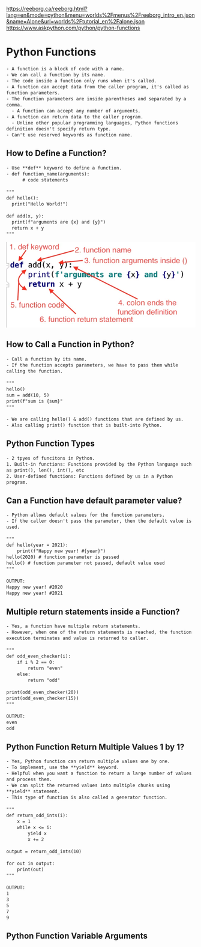 https://reeborg.ca/reeborg.html?lang=en&mode=python&menu=worlds%2Fmenus%2Freeborg_intro_en.json&name=Alone&url=worlds%2Ftutorial_en%2Falone.json
https://www.askpython.com/python/python-functions

# Python Functions
    - A function is a block of code with a name.
    - We can call a function by its name. 
    - The code inside a function only runs when it's called.
    - A function can accept data from the caller program, it's called as function parameters.
    - The function parameters are inside parentheses and separated by a comma.
      - A function can accept any number of arguments.
    - A function can return data to the caller program.
      - Unline other popular programming languages, Python functions definition doesn't specify return type.
    - Can't use reserved keywords as function name.



## How to Define a Function?
    - Use **def** keyword to define a function.
    - def function_name(arguments):
          # code statements

    """
    def hello():
      print("Hello World!")

    def add(x, y):
      print(f"arguments are {x} and {y}")
      return x + y
    """

![](https://github.com/JeffLoboz/100DaysOfPython/blob/main/images/python-functions.png)



## How to Call a Function in Python?
    - Call a function by its name.
    - If the function accepts parameters, we have to pass them while calling the function. 
    
    """
    hello()
    sum = add(10, 5)
    print(f"sum is {sum}"
    """

    - We are calling hello() & add() functions that are defined by us.
    - Also calling print() function that is built-into Python.



## Python Function Types
    - 2 tpyes of funcitons in Python.
    1. Built-in functions: Functions provided by the Python language such as print(), len(), int(), etc
    2. User-defined functions: Functions defined by us in a Python program.



## Can a Function have default parameter value?
    - Python allows default values for the function parameters.
    - If the caller doesn't pass the parameter, then the default value is used.

    """
    def hello(year = 2021):
        print(f"Happy new year! #{year}")
    hello(2020) # function parameter is passed
    hello() # function parameter not passed, default value used
    """

    OUTPUT:
    Happy new year! #2020
    Happy new year! #2021
   


## Multiple return statements inside a Function?
    - Yes, a function have multiple return statements.
    - However, when one of the return statements is reached, the function execution terminates and value is returned to caller. 

    """
    def odd_even_checker(i):
        if i % 2 == 0:
            return "even"
        else:
            return "odd"

    print(odd_even_checker(20))
    print(odd_even_checker(15))
    """

    OUTPUT:
    even
    odd



## Python Function Return Multiple Values 1 by 1?
    - Yes, Python function can return multiple values one by one.
    - To implement, use the **yield** keyword.
    - Helpful when you want a function to return a large number of values and process them.
    - We can split the returned values into multiple chunks using **yield** statement.
    - This type of function is also called a generator function.

    """
    def return_odd_ints(i):
        x = 1
        while x <= i:
            yield x
            x += 2

    output = return_odd_ints(10)

    for out in output:
        print(out)
    """

    OUTPUT:
    1
    3
    5
    7
    9



## Python Function Variable Arguments
